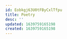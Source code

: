 ```yaml
---
id: Eobkgj63U0tFByCxlTfpu
title: Poetry
desc: ''
updated: 1639759165198
created: 1639759165198
---
```



